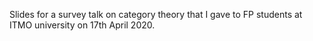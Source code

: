 Slides for a survey talk on category theory that I gave to FP students at ITMO university on 17th April 2020.
